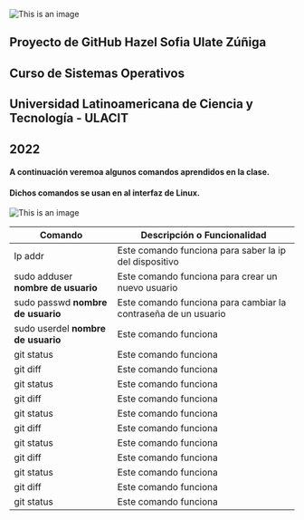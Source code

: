 ![This is an image](https://4.bp.blogspot.com/-Y4n3-3Ishzs/Vl9p2arpqEI/AAAAAAAAQeQ/FPoH3FO7cdY/s1600/logo_ulacit.png)



##                    Proyecto de GitHub Hazel Sofia Ulate Zúñiga
##                            Curso de Sistemas Operativos
##            Universidad Latinoamericana de Ciencia y Tecnología - ULACIT
##                                        2022





#### A continuación veremoa algunos comandos aprendidos en la clase.
#### Dichos comandos se usan en al interfaz de Linux.

![This is an image](https://upload.wikimedia.org/wikipedia/commons/d/dd/Linux_logo.jpg)

| Comando | Descripción o Funcionalidad |
| --- | --- |
| Ip addr  | Este comando funciona para saber la ip del dispositivo |
| sudo adduser **nombre de usuario** | Este comando funciona  para crear un nuevo usuario |
| sudo passwd **nombre de usuario** |Este comando funciona  para cambiar la contraseña de un usuario |
| sudo userdel **nombre de usuario** | Este comando funciona |
| git status |Este comando funciona |
| git diff | Este comando funciona |
| git status |Este comando funciona |
| git diff | Este comando funciona |
| git status |Este comando funciona |
| git diff | Este comando funciona |
| git status |Este comando funciona |
| git diff | Este comando funciona |
| git status |Este comando funciona |
| git diff | Este comando funciona |
| git status |Este comando funciona |
